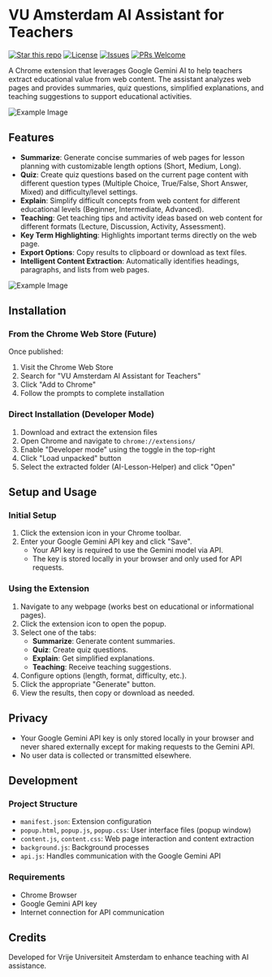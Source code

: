 # VU Amsterdam AI Assistant for Teachers

[![Star this repo](https://img.shields.io/github/stars/jasp-nerd/AI-Lesson-Helper?style=social)](https://github.com/jasp-nerd/AI-Lesson-Helper/stargazers)
[![License](https://img.shields.io/github/license/jasp-nerd/AI-Lesson-Helper)](LICENSE)
[![Issues](https://img.shields.io/github/issues/jasp-nerd/AI-Lesson-Helper)](https://github.com/jasp-nerd/AI-Lesson-Helper/issues)
[![PRs Welcome](https://img.shields.io/badge/PRs-welcome-brightgreen)](https://github.com/jasp-nerd/AI-Lesson-Helper/pulls)


A Chrome extension that leverages Google Gemini AI to help teachers extract educational value from web content. The assistant analyzes web pages and provides summaries, quiz questions, simplified explanations, and teaching suggestions to support educational activities.

![Example Image](https://i.imgur.com/9qX7e7c.png)

## Features

- **Summarize**: Generate concise summaries of web pages for lesson planning with customizable length options (Short, Medium, Long).
- **Quiz**: Create quiz questions based on the current page content with different question types (Multiple Choice, True/False, Short Answer, Mixed) and difficulty/level settings.
- **Explain**: Simplify difficult concepts from web content for different educational levels (Beginner, Intermediate, Advanced).
- **Teaching**: Get teaching tips and activity ideas based on web content for different formats (Lecture, Discussion, Activity, Assessment).
- **Key Term Highlighting**: Highlights important terms directly on the web page.
- **Export Options**: Copy results to clipboard or download as text files.
- **Intelligent Content Extraction**: Automatically identifies headings, paragraphs, and lists from web pages.

![Example Image](https://i.imgur.com/J72b6Zd.png)

## Installation

### From the Chrome Web Store (Future)
Once published:
1. Visit the Chrome Web Store
2. Search for "VU Amsterdam AI Assistant for Teachers"
3. Click "Add to Chrome"
4. Follow the prompts to complete installation

### Direct Installation (Developer Mode)
1. Download and extract the extension files
2. Open Chrome and navigate to `chrome://extensions/`
3. Enable "Developer mode" using the toggle in the top-right
4. Click "Load unpacked" button
5. Select the extracted folder (AI-Lesson-Helper) and click "Open"

## Setup and Usage

### Initial Setup
1. Click the extension icon in your Chrome toolbar.
2. Enter your Google Gemini API key and click "Save".
   - Your API key is required to use the Gemini model via API.
   - The key is stored locally in your browser and only used for API requests.

### Using the Extension
1. Navigate to any webpage (works best on educational or informational pages).
2. Click the extension icon to open the popup.
3. Select one of the tabs:
   - **Summarize**: Generate content summaries.
   - **Quiz**: Create quiz questions.
   - **Explain**: Get simplified explanations.
   - **Teaching**: Receive teaching suggestions.
4. Configure options (length, format, difficulty, etc.).
5. Click the appropriate "Generate" button.
6. View the results, then copy or download as needed.

## Privacy
- Your Google Gemini API key is only stored locally in your browser and never shared externally except for making requests to the Gemini API.
- No user data is collected or transmitted elsewhere.

## Development

### Project Structure
- `manifest.json`: Extension configuration
- `popup.html`, `popup.js`, `popup.css`: User interface files (popup window)
- `content.js`, `content.css`: Web page interaction and content extraction
- `background.js`: Background processes
- `api.js`: Handles communication with the Google Gemini API

### Requirements
- Chrome Browser
- Google Gemini API key
- Internet connection for API communication

## Credits

Developed for Vrije Universiteit Amsterdam to enhance teaching with AI assistance.